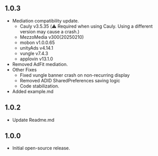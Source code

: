 ## 1.0.3

* Mediation compatibility update.
  * Cauly v3.5.35 (⚠️ Required when using Cauly. Using a different version may cause a crash.)
  * MezzoMedia v300(20250210)
  * mobon v1.0.0.65
  * unityAds v4.14.1
  * vungle v7.4.3
  * applovin v13.1.0
* Removed AdFit mediation.
* Other Fixes
  * Fixed vungle banner crash on non-recurring display
  * Removed ADID SharedPreferences saving logic
  * Code stabilization.
* Added example.md

## 1.0.2

* Update Readme.md

## 1.0.0

* Initial open-source release.
